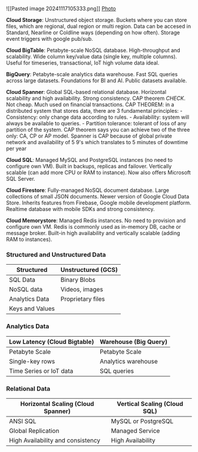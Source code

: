 ![[Pasted image 20241117105333.png]]
[Photo](https://www.pluralsight.com/cloud-guru)

**Cloud Storage**: Unstructured object storage. Buckets where you can store files, which are regional, dual region or multi region. Data can be accesed in Standard, Nearline or Coldline ways (depending on how often). Storage event triggers with google pub/sub.

**Cloud BigTable**: Petabyte-scale NoSQL database. High-throughput and scalability. Wide column key/value data (single key, multiple columns). Useful for timeseries, transactional, IoT high volume data ideal.

**BigQuery**: Petabyte-scale analytics data warehouse. Fast SQL queries across large datasets. Foundations for BI and AI. Public datasets available.

**Cloud Spanner**: Global SQL-based relational database. Horizontal scalability and high availability. Strong consistency. CAP theorem *CHECK*. Not cheap. Much used on financial transactions.
	CAP THEOREM:
	in a distributed system that stores data, there are 3 fundamental principles:
	- Consistency: only change data according to rules.
	- Availability: system will always be available to queries.
	- Partition tolerance: tolerant of loss of any partition of the system.
	CAP theorem says you can achieve two of the three only: CA, CP or AP model.
	Spanner is CAP because of global private network and availability of 5 9's which
	translates to 5 minutes of downtime per year

**Cloud SQL**: Managed MySQL and PostgreSQL instances (no need to configure own VM). Built in backups, replicas and failover. Vertically scalable (can add more CPU or RAM to instance). Now also offers Microsoft SQL Server.

**Cloud Firestore**: Fully-managed NoSQL document database. Large collections of small JSON documents. Newer version of Google Cloud Data Store. Inherits features from Firebase, Google mobile development platform. Realtime database with mobile SDKs and strong consistency.

**Cloud Memorystore**: Managed Redis instances. No need to provision and configure own VM. Redis is commonly used as in-memory DB, cache or message broker. Built-in high availability and vertically scalable (adding RAM to instances).


### Structured and Unstructured Data
| Structured      | Unstructured (GCS) |
| --------------- | ------------------ |
| SQL Data        | Binary Blobs       |
| NoSQL data      | Videos, images     |
| Analytics Data  | Proprietary files  |
| Keys and Values |                    |



### Analytics Data

| Low Latency (Cloud Bigtable) | Warehouse (Big Query) |
| ---------------------------- | --------------------- |
| Petabyte Scale               | Petabyte Scale        |
| Single-key rows              | Analytics warehouse   |
| Time Series or IoT data      | SQL queries           |


### Relational Data

| Horizontal Scaling (Cloud Spanner) | Vertical Scaling (Cloud SQL) |
| ---------------------------------- | ---------------------------- |
| ANSI SQL                           | MySQL or PostgreSQL          |
| Global Replication                 | Managed Service              |
| High Availability and consistency  | High Availability            |



